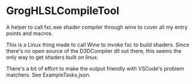 # GrogHLSLCompileTool
A helper to call fxc.exe shader compiler through wine to cover all my entry points and macros.

This is a Linux thing made to call Wine to invoke fxc to build shaders.  Since there's no open source of the D3DCompiler dll out there, this seems the only way to get shaders built on linux.

There's a bit of effort to make the output friendly with VSCode's problem matchers.  See ExampleTasks.json.
